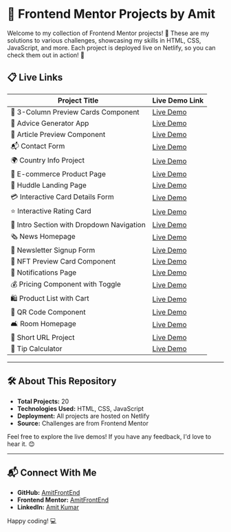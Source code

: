 # 🚀 Frontend Mentor Projects by Amit

Welcome to my collection of Frontend Mentor projects! 🎉 These are my solutions to various challenges, showcasing my skills in HTML, CSS, JavaScript, and more. Each project is deployed live on Netlify, so you can check them out in action! 👀

## 📋 Live Links

| Project Title                                  | Live Demo Link                                                                 |
|-----------------------------------------------|---------------------------------------------------------------------------------|
| 🎴 3-Column Preview Cards Component            | [Live Demo](https://3-column-preview-cards-component.netlify.app/)             |
| 🎲 Advice Generator App                        | [Live Demo](https://advice-generator-app-by-amit.netlify.app/)                 |
| 📰 Article Preview Component                   | [Live Demo](https://article-preview-component-by-amit.netlify.app/)            |
| 📬 Contact Form                                 | [Live Demo](https://contact-form-by-amit.netlify.app)                           |
| 🌍 Country Info Project                        | [Live Demo](https://country-project-by-amit.netlify.app)                        |
| 🛒 E-commerce Product Page                     | [Live Demo](https://e-commerce-project-page.netlify.app)                        |
| 🤝 Huddle Landing Page                         | [Live Demo](https://huddle-landing-page-alternateblocks.netlify.app/)          |
| 💳 Interactive Card Details Form              | [Live Demo](https://interactive-card-details-form-by-amit.netlify.app/)        |
| ⭐ Interactive Rating Card                     | [Live Demo](https://interactive-rating-card-by-amit.netlify.app/)              |
| 📂 Intro Section with Dropdown Navigation      | [Live Demo](https://intro-section-dropdown-navigation-01.netlify.app/)         |
| 🗞️ News Homepage                              | [Live Demo](https://news-homepage-section.netlify.app/)                         |
| 📩 Newsletter Signup Form                      | [Live Demo](https://newsletter-signup-form-by-amit.netlify.app/)               |
| 🎨 NFT Preview Card Component                 | [Live Demo](https://nft-preview-card-component-by-amit.netlify.app/)           |
| 🔔 Notifications Page                          | [Live Demo](https://notification-page-by-amit.netlify.app/)                    |
| 💰 Pricing Component with Toggle              | [Live Demo](https://pricing-component-with-toggle-by-amit.netlify.app/)        |
| 🛍️ Product List with Cart                    | [Live Demo](https://product-list-with-cart-by-amit.netlify.app/)               |
| 🔳 QR Code Component                           | [Live Demo](https://qr-code-component-by-amit.netlify.app/)                    |
| 🛋️ Room Homepage                             | [Live Demo](https://room-homepage-frontend-mentor.netlify.app/)                |
| 🔗 Short URL Project                           | [Live Demo](https://short-url-project.netlify.app/)                            |
| 💸 Tip Calculator                              | [Live Demo](https://tip-calculator-frontendmentor-by-amit.netlify.app/)        |

---

## 🛠️ About This Repository

- **Total Projects:** 20  
- **Technologies Used:** HTML, CSS, JavaScript  
- **Deployment:** All projects are hosted on Netlify  
- **Source:** Challenges are from Frontend Mentor  

Feel free to explore the live demos! If you have any feedback, I'd love to hear it. 😊

---

## 📬 Connect With Me

- **GitHub:** [AmitFrontEnd](https://github.com/AmitFrontEnd)  
- **Frontend Mentor:** [AmitFrontEnd](https://www.frontendmentor.io/profile/AmitFrontEnd)  
- **LinkedIn:** [Amit Kumar](https://www.linkedin.com/in/amit-kumar-342681303/)

Happy coding! 💻
